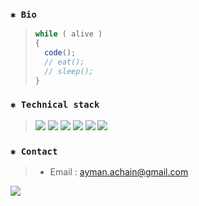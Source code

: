 ### `✱ Bio`
> ```javascript
> while ( alive )
> {
>   code();
>   // eat();
>   // sleep();
> }
### `✱ Technical stack`
> <p>
> <img src="https://img.icons8.com/color/50/null/python--v1.png"/>
> <img src="https://img.icons8.com/color/50/null/javascript--v1.png"/>
> <img src="https://img.icons8.com/fluency/50/typescript--v2.png"/>
> <img src="https://img.icons8.com/fluency/50/nextjs.png"/>
> <img src="https://img.icons8.com/plasticine/50/react.png"/>
> <img src="https://img.icons8.com/?size=50&id=CIAZz2CYc6Kc&format=png&color=000000"/>
### `✱ Contact`
> - Email : ayman.achain@gmail.com

[![](https://visitcount.itsvg.in/api?id=gpxzero&label=Profile%20Views&color=9&icon=3&pretty=false)](https://visitcount.itsvg.in)
